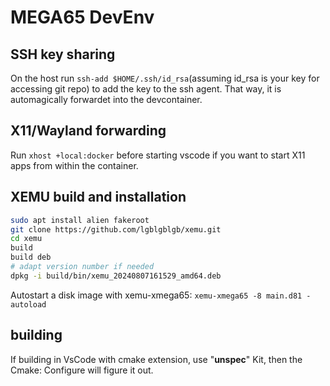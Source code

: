 # MEGA65 DevEnv

## SSH key sharing

On the host run `ssh-add $HOME/.ssh/id_rsa`(assuming id_rsa is your key for accessing git repo) to add the key to the ssh agent. That way, it is automagically forwardet into the devcontainer.

## X11/Wayland forwarding

Run `xhost +local:docker` before starting vscode if you want to start X11 apps from within the container.

## XEMU build and installation

```bash
sudo apt install alien fakeroot
git clone https://github.com/lgblgblgb/xemu.git
cd xemu
build
build deb
# adapt version number if needed
dpkg -i build/bin/xemu_20240807161529_amd64.deb 
```


Autostart a disk image with xemu-xmega65:
`xemu-xmega65 -8 main.d81 -autoload`

## building

If building in VsCode with cmake extension, use "__unspec__" Kit, then the Cmake: Configure will figure it out.